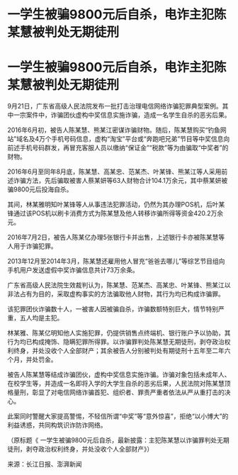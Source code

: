 # 一学生被骗9800元后自杀，电诈主犯陈某慧被判处无期徒刑

# 一学生被骗9800元后自杀，电诈主犯陈某慧被判处无期徒刑

9月21日，广东省高级人民法院发布一批打击治理电信网络诈骗犯罪典型案例。其中一宗案件中，诈骗团伙虚构中奖信息实施诈骗，造成一名学生自杀的恶劣后果。

2016年6月初，被告人陈某慧、熊某江密谋诈骗财物。随后，陈某慧购买“钓鱼网站”域名及4万个手机号码信息，虚构“淘宝”平台或“奔跑吧兄弟”节目等中奖信息向前述手机号码群发，再冒充客服人员以缴纳“保证金”“税款”等为由骗取“中奖者”的财物。

2016年6月至同年8月底，陈某慧、高某忠、范某杰、叶某锋、熊某江等人采用前述诈骗方法，先后骗取被害人蔡某妍等63人财物合计104.1万余元，其中蔡某妍被骗9800元后投海自杀。

其间，林某雅明知叶某锋等人从事违法犯罪活动，仍然为其办理POS机，后叶某锋通过该POS机以刷卡消费方式为陈某慧及他人转移诈骗所得等资金420.2万余元。

2016年7月2日，被告人陈某亿办理5张银行卡并出售，上述银行卡亦被陈某慧等人用于诈骗犯罪。

2013年12月至2014年3月，陈某慧还雇用他人冒充“爸爸去哪儿”等综艺节目组向手机用户发送虚假中奖诈骗信息共计73万余条。

广东省高级人民法院生效裁判认为，陈某慧、范某杰、高某忠、叶某锋、熊某江以非法占有为目的，采取虚构事实的方法骗取他人财物，其行为均已构成诈骗罪。

该犯罪团伙诈骗数十人，一被害人因被骗自杀，诈骗数额特别巨大，情节特别严重，五人均是主犯。

林某雅、陈某亿明知他人实施犯罪，仍提供销售点终端机、银行账户予以协助，其行为均已构成掩饰、隐瞒犯罪所得罪。以诈骗罪判处陈某慧无期徒刑，剥夺政治权利终身，并处没收个人全部财产；其余被告人分别被判处有期徒刑十五年至二年六个月，并处罚金。

被告人陈某慧等结成诈骗团伙，虚构中奖信息实施诈骗。诈骗对象包括未成年人、在校学生等，并造成一名即将入学的大学生自杀的恶劣后果，人民法院对陈某慧顶格量刑，彰显了对电信网络诈骗首犯、组织者、罪责严重者依法从严从重打击的决心。

此案同时警醒大家提高警惕，不轻信所谓“中奖”等“意外惊喜”，拒绝“以小博大”的利益诱惑，共同构筑识诈防诈网络。

（原标题《 一学生被骗9800元后自杀，最新披露：主犯陈某慧以诈骗罪判处无期徒刑，剥夺政治权利终身，并处没收个人全部财产》）

来源：长江日报、澎湃新闻

